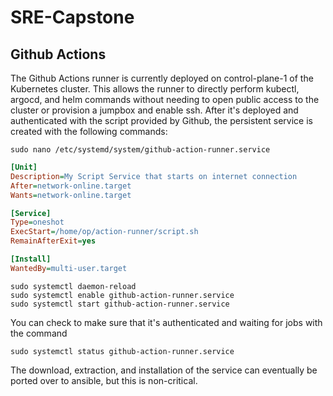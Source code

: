 # SRE-Capstone

## Github Actions
The Github Actions runner is currently deployed on control-plane-1 of the Kubernetes cluster. This allows the runner to directly perform kubectl, argocd, and helm commands without needing to open public access to the cluster or provision a jumpbox and enable ssh. After it's deployed and authenticated with the script provided by Github, the persistent service is created with the following commands:

```console
sudo nano /etc/systemd/system/github-action-runner.service
```

```ini
[Unit]
Description=My Script Service that starts on internet connection
After=network-online.target
Wants=network-online.target

[Service]
Type=oneshot
ExecStart=/home/op/action-runner/script.sh
RemainAfterExit=yes

[Install]
WantedBy=multi-user.target
```

```console
sudo systemctl daemon-reload
sudo systemctl enable github-action-runner.service
sudo systemctl start github-action-runner.service
```

You can check to make sure that it's authenticated and waiting for jobs with the command
```console
sudo systemctl status github-action-runner.service
```

The download, extraction, and installation of the service can eventually be ported over to ansible, but this is non-critical.

##
